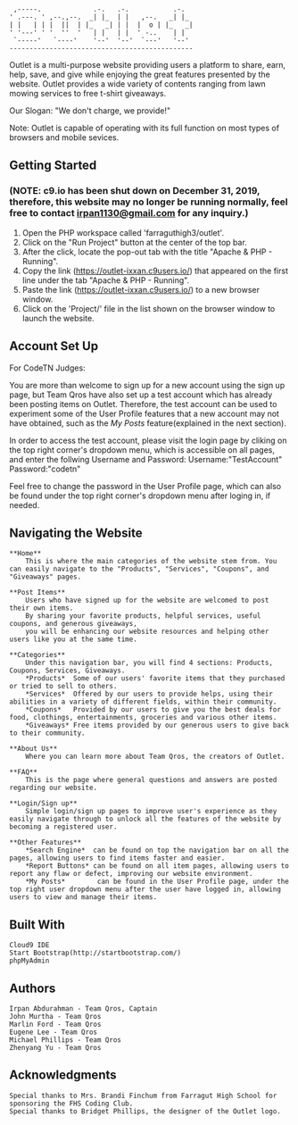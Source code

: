 
     ,-----.             .-.   .-.           .-.
    ' .---. ' ,--.,--.  _| |_  | |   ,--.   _| |_
    | |   | | |  ||  | |_   _| | |  |  o | |_   _|
    ' '---' ' '  ''  '   | |   | |  ' -..    | |
     `-----'   `----'    '--'  '--'  `---'   '--' 
    ----------------------------------------------

Outlet is a multi-purpose website providing users a platform to share, earn, help, save, and give while enjoying the great features presented by the website. 
Outlet provides a wide variety of contents ranging from lawn mowing services to free t-shirt giveaways.

Our Slogan: "We don't charge, we provide!"

Note: Outlet is capable of operating with its full function on most types of browsers and mobile sevices.


## Getting Started
### (NOTE: c9.io has been shut down on December 31, 2019, therefore, this website may no longer be running normally, feel free to contact irpan1130@gmail.com for any inquiry.)

1) Open the PHP workspace called 'farraguthigh3/outlet'.
2) Click on the "Run Project" button at the center of the top bar.
3) After the click, locate the pop-out tab with the title "Apache & PHP - Running".
4) Copy the link (https://outlet-ixxan.c9users.io/) that appeared on the first line under the tab "Apache & PHP - Running".
5) Paste the link (https://outlet-ixxan.c9users.io/) to a new browser window.
6) Click on the 'Project/' file in the list shown on the browser window to launch the website.


## Account Set Up

For CodeTN Judges:

You are more than welcome to sign up for a new account using the sign up page, but Team Qros have also set up a test account
which has already been posting items on Outlet. Therefore, the test account can be used to experiment some of the User Profile
features that a new account may not have obtained, such as the *My Posts* feature(explained in the next section).

In order to access the test account, please visit the login page by cliking on the top right corner's dropdown menu, 
which is accessible on all pages, and enter the follwing Username and Password:
Username:"TestAccount"
Password:"codetn"

Feel free to change the password in the User Profile page, which can also be found under the top right corner's dropdown menu after loging in, if needed.



## Navigating the Website

    **Home**            
        This is where the main categories of the website stem from. You can easily navigate to the "Products", "Services", "Coupons", and "Giveaways" pages.

    **Post Items**      
        Users who have signed up for the website are welcomed to post their own items. 
        By sharing your favorite products, helpful services, useful coupons, and generous giveaways, 
        you will be enhancing our website resources and helping other users like you at the same time.
  
    **Categories**  
        Under this navigation bar, you will find 4 sections: Products, Coupons, Services, Giveaways. 
        *Products*  Some of our users' favorite items that they purchased or tried to sell to others. 
        *Services*  Offered by our users to provide helps, using their abilities in a variety of different fields, within their community.
        *Coupons*   Provided by our users to give you the best deals for food, clothings, entertainments, groceries and various other items. 
        *Giveaways* Free items provided by our generous users to give back to their community.

    **About Us**        
        Where you can learn more about Team Qros, the creators of Outlet.

    **FAQ**             
        This is the page where general questions and answers are posted regarding our website.

    **Login/Sign up**   
        Simple login/sign up pages to improve user's experience as they easily navigate through to unlock all the features of the website by becoming a registered user.

    **Other Features**
        *Search Engine*  can be found on top the navigation bar on all the pages, allowing users to find items faster and easier. 
        *Report Buttons* can be found on all item pages, allowing users to report any flaw or defect, improving our website environment.
        *My Posts*        can be found in the User Profile page, under the top right user dropdown menu after the user have logged in, allowing users to view and manage their items.

    
    
## Built With

    Cloud9 IDE
    Start Bootstrap(http://startbootstrap.com/)
    phpMyAdmin



## Authors
    Irpan Abdurahman - Team Qros, Captain
    John Murtha - Team Qros
    Marlin Ford - Team Qros
    Eugene Lee - Team Qros
    Michael Phillips - Team Qros
    Zhenyang Yu - Team Qros

## Acknowledgments
    Special thanks to Mrs. Brandi Finchum from Farragut High School for sponsoring the FHS Coding Club.
    Special thanks to Bridget Phillips, the designer of the Outlet logo.

